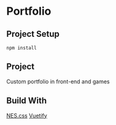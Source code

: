 # Portfolio

## Project Setup

```
npm install
```

## Project

Custom portfolio in front-end and games

## Build With
[NES.css](https://github.com/nostalgic-css/NES.css)  [Vuetify](https://vuetifyjs.com/pt-BR/)